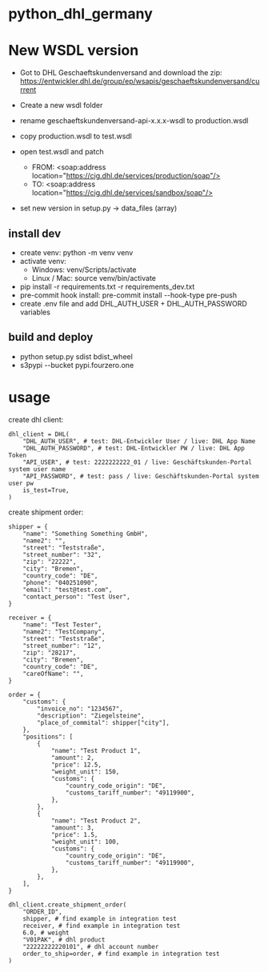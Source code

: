 # python_dhl_germany

# New WSDL version
- Got to DHL Geschaeftskundenversand and download the zip:
https://entwickler.dhl.de/group/ep/wsapis/geschaeftskundenversand/current

- Create a new wsdl folder
- rename geschaeftskundenversand-api-x.x.x-wsdl to production.wsdl
- copy production.wsdl to test.wsdl
- open test.wsdl and patch
  - FROM: <soap:address location="https://cig.dhl.de/services/production/soap"/>
  - TO: <soap:address location="https://cig.dhl.de/services/sandbox/soap"/>
- set new version in setup.py -> data_files (array)

## install dev
- create venv: python -m venv venv
- activate venv:
  - Windows: venv/Scripts/activate
  - Linux / Mac: source venv/bin/activate
- pip install -r requirements.txt -r requirements_dev.txt
- pre-commit hook install: pre-commit install --hook-type pre-push
- create .env file and add DHL_AUTH_USER + DHL_AUTH_PASSWORD variables

## build and deploy
- python setup.py sdist bdist_wheel
- s3pypi --bucket pypi.fourzero.one

# usage

create dhl client:
```
dhl_client = DHL(
    "DHL_AUTH_USER", # test: DHL-Entwickler User / live: DHL App Name
    "DHL_AUTH_PASSWORD", # test: DHL-Entwickler PW / live: DHL App Token
    "API_USER", # test: 2222222222_01 / live: Geschäftskunden-Portal system user name
    "API_PASSWORD", # test: pass / live: Geschäftskunden-Portal system user pw
    is_test=True,
)
```

create shipment order:
```
shipper = {
    "name": "Something Something GmbH",
    "name2": "",
    "street": "Teststraße",
    "street_number": "32",
    "zip": "22222",
    "city": "Bremen",
    "country_code": "DE",
    "phone": "040251090",
    "email": "test@test.com",
    "contact_person": "Test User",
}

receiver = {
    "name": "Test Tester",
    "name2": "TestCompany",
    "street": "Teststraße",
    "street_number": "12",
    "zip": "28217",
    "city": "Bremen",
    "country_code": "DE",
    "careOfName": "",
}

order = {
    "customs": {
        "invoice_no": "1234567",
        "description": "Ziegelsteine",
        "place_of_commital": shipper["city"],
    },
    "positions": [
        {
            "name": "Test Product 1",
            "amount": 2,
            "price": 12.5,
            "weight_unit": 150,
            "customs": {
                "country_code_origin": "DE",
                "customs_tariff_number": "49119900",
            },
        },
        {
            "name": "Test Product 2",
            "amount": 3,
            "price": 1.5,
            "weight_unit": 100,
            "customs": {
                "country_code_origin": "DE",
                "customs_tariff_number": "49119900",
            },
        },
    ],
}

dhl_client.create_shipment_order(
    "ORDER_ID",
    shipper, # find example in integration test
    receiver, # find example in integration test
    6.0, # weight
    "V01PAK", # dhl product
    "22222222220101", # dhl account number
    order_to_ship=order, # find example in integration test
)
```
